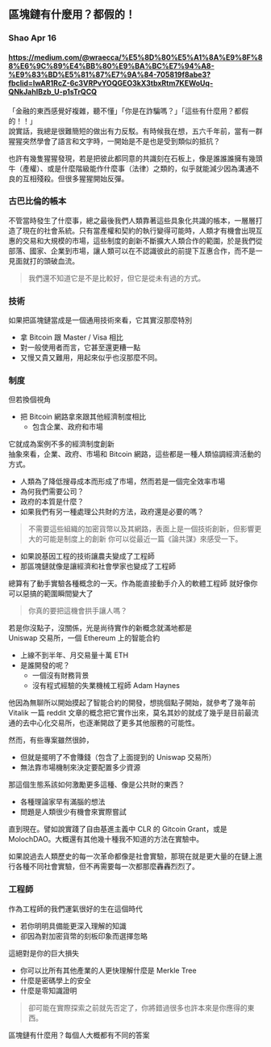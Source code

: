 ## 區塊鏈有什麼用？都假的！
###  Shao Apr 16
#### https://medium.com/@wraecca/%E5%8D%80%E5%A1%8A%E9%8F%88%E6%9C%89%E4%BB%80%E9%BA%BC%E7%94%A8-%E9%83%BD%E5%81%87%E7%9A%84-705819f8abe3?fbclid=IwAR1RcZ-6c3VRPvYOQGEO3kX3tbxRtm7KEWoUq-QNkJahIBzb_U-p1sTrQCQ


「金融的東西感覺好複雜，聽不懂」「你是在詐騙嗎？」「這些有什麼用？都假的！！」  
說實話，我總是很難簡短的做出有力反駁。有時候我在想，五六千年前，當有一群猩猩突然學會了語言和文字時，一開始是不是也是受到類似的抵抗？  

也許有幾隻猩猩發現，若是把彼此都同意的共識刻在石板上，像是誰誰誰擁有幾頭牛（產權）、或是什麼階級能作什麼事（法律）之類的，似乎就能減少因為溝通不良的互相殘殺。但很多猩猩開始反彈。  

### 古巴比倫的帳本
不管當時發生了什麼事，總之最後我們人類靠著這些具象化共識的帳本，一層層打造了現在的社會系統。只有當產權和契約的執行變得可能時，人類才有機會出現互惠的交易和大規模的市場，這些制度的創新不斷擴大人類合作的範圍，於是我們從部落、國家、企業到市場，讓人類可以在不認識彼此的前提下互惠合作，而不是一見面就打的頭破血流。

> 我們還不知道它是不是比較好，但它是從未有過的方式。

### 技術
如果把區塊鏈當成是一個通用技術來看，它其實沒那麼特別
- 拿 Bitcoin 跟 Master / Visa 相比
- 對一般使用者而言，它甚至還更糟一點
- 又慢又貴又難用，用起來似乎也沒那麼不同。

### 制度
但若換個視角
- 把 Bitcoin 網路拿來跟其他經濟制度相比
  - 包含企業、政府和市場

它就成為案例不多的經濟制度創新  
抽象來看，企業、政府、市場和 Bitcoin 網路，這些都是一種人類協調經濟活動的方式。  

- 人類為了降低搜尋成本而形成了市場，然而若是一個完全效率市場
- 為何我們需要公司？
- 政府的本質是什麼？
- 如果我們有另一種處理公共財的方法，政府還是必要的嗎？


> 不需要這些組織的加密貨幣以及其網路，表面上是一個技術創新，但影響更大的可能是制度上的創新
你可以從最近一篇《論共謀》來感受一下。

- 如果說基因工程的技術讓農夫變成了工程師
- 那區塊鏈就像是讓經濟和社會學家也變成了工程師

總算有了動手實驗各種概念的一天。作為能直接動手介入的軟體工程師
就好像你可以惡搞的範圍瞬間變大了

> 你真的要把這機會拱手讓人嗎？

若是你沒點子，沒關係，光是尚待實作的新概念就滿地都是  
Uniswap 交易所，一個 Ethereum 上的智能合約
- 上線不到半年、月交易量十萬 ETH
- 是誰開發的呢？
  - 一個沒有財務背景
  - 沒有程式經驗的失業機械工程師 Adam Haynes

他因為無聊所以開始摸起了智能合約的開發，想挑個點子開始，就參考了幾年前 Vitalik 一篇 reddit 文章的概念把它實作出來，莫名其妙的就成了幾乎是目前最流通的去中心化交易所，也逐漸開啟了更多其他服務的可能性。

然而，有些專案雖然很帥，
- 但就是擺明了不會賺錢（包含了上面提到的 Uniswap 交易所）
- 無法靠市場機制來決定要配置多少資源

那這個生態系該如何激勵更多這種、像是公共財的東西？
- 各種理論家早有滿腦的想法
- 問題是人類很少有機會來實際嘗試

直到現在。譬如說實踐了自由基進主義中 CLR 的 Gitcoin Grant，或是 MolochDAO。大概還有其他幾十種我不知道的方法在實驗中。

如果說過去人類歷史的每一次革命都像是社會實驗，那現在就是更大量的在鏈上進行各種不同社會實驗，但不再需要每一次都那麼轟轟烈烈了。

### 工程師
作為工程師的我們運氣很好的生在這個時代
- 若你明明具備能更深入理解的知識
- 卻因為對加密貨幣的刻板印象而選擇忽略

這絕對是你的巨大損失
- 你可以比所有其他產業的人更快理解什麼是 Merkle Tree
- 什麼是密碼學上的安全
- 什麼是零知識證明

> 卻可能在實際探索之前就先否定了，你將錯過很多也許本來是你應得的東西。

區塊鏈有什麼用？每個人大概都有不同的答案